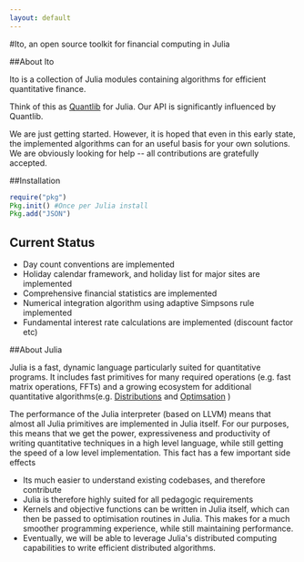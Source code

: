 ```yaml
---
layout: default
---
```


#Ito, an open source toolkit for financial computing in Julia

##About Ito

Ito is a collection of Julia modules containing algorithms for efficient quantitative finance. 

Think of this as [Quantlib](http://quantlib.org) for Julia. Our API is significantly influenced by Quantlib. 

We are just getting started. However, it is hoped that even in this early state, the implemented algorithms can for an useful basis for your own solutions. We are obviously looking for help -- all contributions are gratefully accepted.

##Installation

```julia
require("pkg")
Pkg.init() #Once per Julia install
Pkg.add("JSON")
```

## Current Status

* Day count conventions are implemented
* Holiday calendar framework, and holiday list for major sites are implemented
* Comprehensive financial statistics are implemented
* Numerical integration algorithm using adaptive Simpsons rule implemented
* Fundamental interest rate calculations are implemented (discount factor etc)

##About Julia

Julia is a fast, dynamic language particularly suited for quantitative programs. It includes fast primitives for many required operations (e.g. fast matrix operations, FFTs) and a growing ecosystem for additional quantitative algorithms(e.g. [Distributions](https://github.com/JuliaStats/Distributions.jl) and  [Optimsation](https://github.com/johnmyleswhite/Optim.jl) )

The performance of the Julia interpreter (based on LLVM) means that almost all Julia primitives are implemented in Julia itself. For our purposes, this means that we get the power, expressiveness and productivity of writing quantitative techniques in a high level language, while still getting the speed of a low level implementation. This fact has a few important side effects

* Its much easier to understand existing codebases, and therefore contribute
* Julia is therefore highly suited for all pedagogic requirements 
* Kernels and objective functions can be written in Julia itself, which can then be passed to optimisation routines in Julia. This makes for a much smoother programming experience, while still maintaining performance. 
* Eventually, we will be able to leverage Julia's distributed computing capabilities to write efficient distributed algorithms. 
